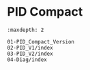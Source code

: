 # PID Compact


```{toctree}
:maxdepth: 2

01-PID_Compact_Version
02-PID_V1/index
03-PID_V2/index
04-Diag/index

```